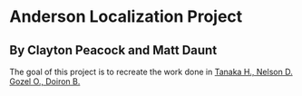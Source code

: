 # Anderson Localization Project
## By Clayton Peacock and Matt Daunt

The goal of this project is to recreate the work done in
[Tanaka H., Nelson D.](https://journals.aps.org/pre/abstract/10.1103/PhysRevE.99.062406)
[Gozel O., Doiron B.](https://www.biorxiv.org/content/10.1101/2022.04.11.487906v2)
